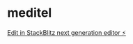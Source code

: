 # meditel

[Edit in StackBlitz next generation editor ⚡️](https://stackblitz.com/~/github.com/ChatGPTBuddy/meditel)